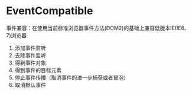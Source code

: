 # EventCompatible
事件兼容：在使用当前标准浏览器事件方法(DOM2)的基础上兼容低版本IE(IE6、7)浏览器
1.  添加事件监听
2.  去除事件监听
3.  得到事件对象
4.  得到事件的目标元素
5.  停止事件传播（取消事件的进一步捕获或者冒泡）
6.  取消默认事件
